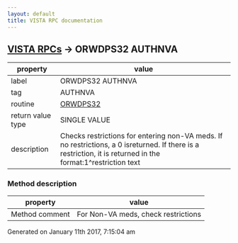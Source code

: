 ```yaml
---
layout: default
title: VISTA RPC documentation
---
```




## [VISTA RPCs](TableOfContent.md) &#8594; ORWDPS32 AUTHNVA 

 property | value 
--- | --- 
 label | ORWDPS32 AUTHNVA
 tag | AUTHNVA
 routine | [ORWDPS32](http://code.osehra.org/dox/Routine_ORWDPS32_source.html)
 return value type | SINGLE VALUE
 description | Checks restrictions for entering non-VA meds.  If no restrictions, a 0 isreturned.  If there is a restriction, it is returned in the format:1^restriction text 


### Method description

 property | value 
--- | --- 
 Method comment | For Non-VA meds, check restrictions




 Generated on January 11th 2017, 7:15:04 am